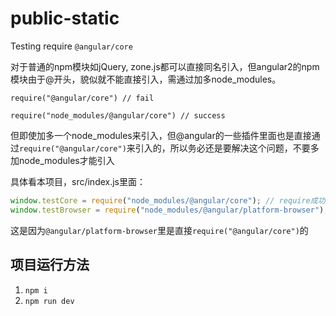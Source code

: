# public-static

Testing require `@angular/core`

对于普通的npm模块如jQuery, zone.js都可以直接同名引入，但angular2的npm模块由于@开头，貌似就不能直接引入，需通过加多node_modules。

`require("@angular/core") // fail`

`require("node_modules/@angular/core") // success`

但即使加多一个node_modules来引入，但@angular的一些插件里面也是直接通过`require("@angular/core")`来引入的，所以务必还是要解决这个问题，不要多加node_modules才能引入

具体看本项目，src/index.js里面：

```js
window.testCore = require("node_modules/@angular/core"); // require成功
window.testBrowser = require("node_modules/@angular/platform-browser"); // require失败
```

这是因为`@angular/platform-browser`里是直接`require("@angular/core")`的

## 项目运行方法

1. `npm i`
2. `npm run dev`